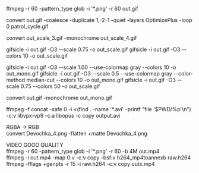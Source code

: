 ffmpeg -r 60 -pattern_type glob -i '*.png' -r 60 out.gif

convert out.gif -coalesce   -duplicate 1,-2-1 -quiet -layers OptimizePlus  -loop 0 patrol_cycle.gif

convert out_scale_3.gif -monochrome out_scale_4.gif

gifsicle -i out.gif -O3 --scale 0.75 -o out_scale.gif
gifsicle -i out.gif -O3 --colors 10 -o out_scale.gif

gifsicle -i out.gif -O3 --scale 1.00 --use-colormap gray  --colors 10 -o out_mono.gif
gifsicle -i out.gif -O3 --scale 0.5 --use-colormap gray --color-method median-cut --colors 10 -o out_mono.gif
gifsicle -i out.gif -O3 --scale 0.75 --colors 50 -o out_scale.gif

convert out.gif -monochrome out_mono.gif

ffmpeg -f concat -safe 0 -i <(find . -name '*.avi' -printf "file '$PWD/%p'\n") -c:v libvpx-vp9 -c:a libopus  -c copy output.avi

RGBA -> RGB  
convert Devochka_4.png -flatten +matte Devochka_4.png  

VIDEO GOOD QUALITY  
ffmpeg -r 60 -pattern_type glob -i '*.png' -r 60 -b 4M out.mp4  
ffmpeg -i out.mp4 -map 0:v -c:v copy -bsf:v h264_mp4toannexb raw.h264  
ffmpeg -fflags +genpts -r 15 -i raw.h264 -c:v copy outx.mp4  
